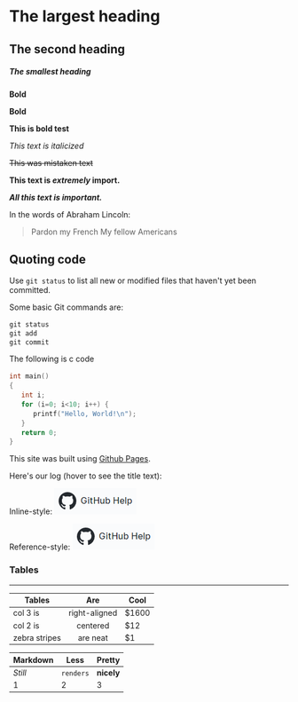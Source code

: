 # The largest heading
## The second heading
##### The smallest heading

**Bold**

__Bold__

**This is bold test**

*This text is italicized*

~~This was mistaken text~~

**This text is _extremely_ import.**

***All this text is important.***


In the words of Abraham Lincoln:
> Pardon my French
> My fellow Americans

## Quoting code
Use `git status` to list all new or modified files that haven't yet been committed.

Some basic Git commands are:
```
git status
git add
git commit
```
The following is c code

```c
int main()
{ 
   int i;
   for (i=0; i<10; i++) {
      printf("Hello, World!\n");
   }
   return 0;
}
```

This site was built using [Github Pages](https://pages.github.com).

Here's our log (hover to see the title text):

Inline-style:
![alt text](github.png "Github logo")

Reference-style:
![alt text][logo]

[logo]: github.png "Github logo new"


### Tables
------

| Tables | Are | Cool |
|--------|:-----:|-----|
| col 3 is | right-aligned | $1600 |
| col 2 is | centered | $12 |
| zebra stripes | are neat | $1 |

Markdown | Less | Pretty
--- | --- | ---
*Still* | `renders` | **nicely**
1 | 2 | 3


